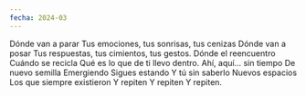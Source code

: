 ```yaml
---
fecha: 2024-03
---
```

Dónde van a parar
Tus emociones, tus sonrisas, tus cenizas
Dónde van a posar
Tus respuestas, tus cimientos, tus gestos.
Dónde el reencuentro 
Cuándo se recicla
Qué es lo que de ti llevo dentro.
Ahí, aquí… sin tiempo
De nuevo semilla
Emergiendo
Sigues estando
Y tú sin saberlo
Nuevos espacios
Los que siempre existieron
Y repiten
Y repiten
Y repiten.